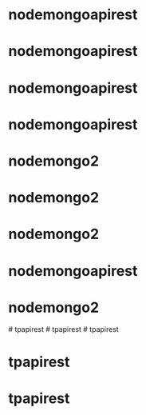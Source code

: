 # nodemongoapirest
# nodemongoapirest
# nodemongoapirest
# nodemongoapirest
# nodemongo2
# nodemongo2
# nodemongo2
# nodemongoapirest
# nodemongo2
#   t p a p i r e s t  
 #   t p a p i r e s t  
 # tpapirest
# tpapirest
# tpapirest
